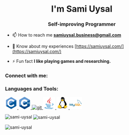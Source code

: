<h1 align="center">I'm Sami Uysal</h1>
<h3 align="center">Self-improving Programmer</h3>

- 📫 How to reach me **samiuysal.business@gmail.com**

- 📄 Know about my experiences [https://samiuysal.com/](https://samiuysal.com/)

- ⚡ Fun fact **I like playing games and researching.**

<h3 align="left">Connect with me:</h3>
<p align="left">
</p>

<h3 align="left">Languages and Tools:</h3>
<p align="left"> <a href="https://www.cprogramming.com/" target="_blank" rel="noreferrer"> <img src="https://raw.githubusercontent.com/devicons/devicon/master/icons/c/c-original.svg" alt="c" width="40" height="40"/> </a> <a href="https://www.w3schools.com/cpp/" target="_blank" rel="noreferrer"> <img src="https://raw.githubusercontent.com/devicons/devicon/master/icons/cplusplus/cplusplus-original.svg" alt="cplusplus" width="40" height="40"/> </a> <a href="https://git-scm.com/" target="_blank" rel="noreferrer"> <img src="https://www.vectorlogo.zone/logos/git-scm/git-scm-icon.svg" alt="git" width="40" height="40"/> </a> <a href="https://www.java.com" target="_blank" rel="noreferrer"> <img src="https://raw.githubusercontent.com/devicons/devicon/master/icons/java/java-original.svg" alt="java" width="40" height="40"/> </a> <a href="https://www.linux.org/" target="_blank" rel="noreferrer"> <img src="https://raw.githubusercontent.com/devicons/devicon/master/icons/linux/linux-original.svg" alt="linux" width="40" height="40"/> </a> <a href="https://www.mysql.com/" target="_blank" rel="noreferrer"> <img src="https://raw.githubusercontent.com/devicons/devicon/master/icons/mysql/mysql-original-wordmark.svg" alt="mysql" width="40" height="40"/> </a> </p>

<p><img align="left" src="https://github-readme-stats.vercel.app/api/top-langs?username=sami-uysal&show_icons=true&theme=dark&locale=en&layout=compact" alt="sami-uysal" /></p>

<p>&nbsp;<img align="center" src="https://github-readme-stats.vercel.app/api?username=sami-uysal&show_icons=true&theme=dark&locale=en" alt="sami-uysal" /></p>

<p><img align="center" src="https://github-readme-streak-stats.herokuapp.com/?user=sami-uysal&theme=dark" alt="sami-uysal" /></p>
